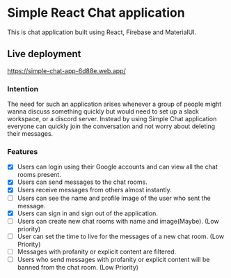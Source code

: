 # Simple React Chat application

This is chat application built using React, Firebase and MaterialUI.

## Live deployment

https://simple-chat-app-6d88e.web.app/

### Intention

The need for such an application arises whenever a group of people might wanna discuss something quickly but would need to set up a slack workspace, or a discord server.
Instead by using Simple Chat application everyone can quickly join the conversation and not worry about deleting their messages.

### Features

- [x] Users can login using their Google accounts and can view all the chat rooms present.
- [x] Users can send messages to the chat rooms.
- [x] Users receive messages from others almost instantly.
- [ ] Users can see the name and profile image of the user who sent the message.
- [x] Users can sign in and sign out of the application.
- [ ] Users can create new chat rooms with name and image(Maybe). (Low priority)
- [ ] User can set the time to live for the messages of a new chat room. (Low Priority)
- [ ] Messages with profanity or explicit content are filtered.
- [ ] Users who send messages with profanity or explicit content will be banned from the chat room. (Low Priority)
